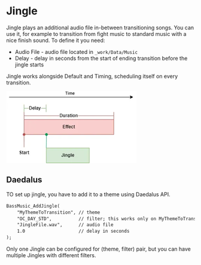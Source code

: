 # Jingle

Jingle plays an additional audio file in-between transitioning songs. You can use it, for example to transition
from fight music to standard music with a nice finish sound. To define it you need:

* Audio File - audio file located in `_work/Data/Music`
* Delay - delay in seconds from the start of ending transition before the jingle starts 

Jingle works alongside Default and Timing, scheduling itself on every transition.

![Jingle Transition](jingle-transition.webp)

## Daedalus

TO set up jingle, you have to add it to a theme using Daedalus API.

```dae
BassMusic_AddJingle(
    "MyThemeToTransition", // theme
    "OC_DAY_STD",          // filter; this works only on MyThemeToTransition->OC_DAY_STD transition
    "JingleFile.wav",      // audio file
    1.0                    // delay in seconds
);
```

Only one Jingle can be configured for (theme, filter) pair, but you can have multiple Jingles with different filters.